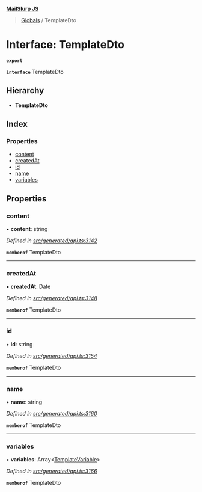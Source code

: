 **[MailSlurp JS](../README.md)**

> [Globals](../README.md) / TemplateDto

# Interface: TemplateDto

**`export`** 

**`interface`** TemplateDto

## Hierarchy

* **TemplateDto**

## Index

### Properties

* [content](templatedto.md#content)
* [createdAt](templatedto.md#createdat)
* [id](templatedto.md#id)
* [name](templatedto.md#name)
* [variables](templatedto.md#variables)

## Properties

### content

•  **content**: string

*Defined in [src/generated/api.ts:3142](https://github.com/mailslurp/mailslurp-client/blob/c889afa/src/generated/api.ts#L3142)*

**`memberof`** TemplateDto

___

### createdAt

•  **createdAt**: Date

*Defined in [src/generated/api.ts:3148](https://github.com/mailslurp/mailslurp-client/blob/c889afa/src/generated/api.ts#L3148)*

**`memberof`** TemplateDto

___

### id

•  **id**: string

*Defined in [src/generated/api.ts:3154](https://github.com/mailslurp/mailslurp-client/blob/c889afa/src/generated/api.ts#L3154)*

**`memberof`** TemplateDto

___

### name

•  **name**: string

*Defined in [src/generated/api.ts:3160](https://github.com/mailslurp/mailslurp-client/blob/c889afa/src/generated/api.ts#L3160)*

**`memberof`** TemplateDto

___

### variables

•  **variables**: Array\<[TemplateVariable](../modules/templatevariable.md)>

*Defined in [src/generated/api.ts:3166](https://github.com/mailslurp/mailslurp-client/blob/c889afa/src/generated/api.ts#L3166)*

**`memberof`** TemplateDto
